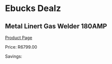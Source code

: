 
# Ebucks Dealz
## Metal Linert Gas Welder 180AMP
[Product Page](https://www.ebucks.com/web/shop/productSelected.do?prodId=1200588823&catId=370101825)

Price: R6799.00

Savings: 


	